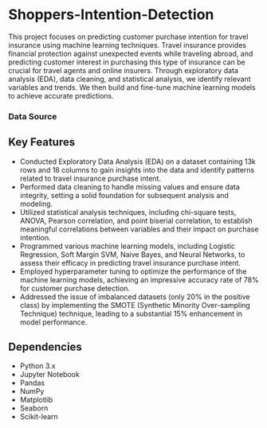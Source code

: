 # Shoppers-Intention-Detection
This project focuses on predicting customer purchase intention for travel insurance using machine learning techniques. Travel insurance provides financial protection against unexpected events while traveling abroad, and predicting customer interest in purchasing this type of insurance can be crucial for travel agents and online insurers. Through exploratory data analysis (EDA), data cleaning, and statistical analysis, we identify relevant variables and trends. We then build and fine-tune machine learning models to achieve accurate predictions.

### Data Source

## Key Features
* Conducted Exploratory Data Analysis (EDA) on a dataset containing 13k rows and 18 columns to gain insights into the data and identify patterns related to travel insurance purchase intent.
* Performed data cleaning to handle missing values and ensure data integrity, setting a solid foundation for subsequent analysis and modeling.
* Utilized statistical analysis techniques, including chi-square tests, ANOVA, Pearson correlation, and point biserial correlation, to establish meaningful correlations between variables and their impact on purchase intention.
* Programmed various machine learning models, including Logistic Regression, Soft Margin SVM, Naive Bayes, and Neural Networks, to assess their efficacy in predicting travel insurance purchase intent.
* Employed hyperparameter tuning to optimize the performance of the machine learning models, achieving an impressive accuracy rate of 78% for customer purchase detection.
* Addressed the issue of imbalanced datasets (only 20% in the positive class) by implementing the SMOTE (Synthetic Minority Over-sampling Technique) technique, leading to a substantial 15% enhancement in model performance.

## Dependencies
* Python 3.x
* Jupyter Notebook
* Pandas
* NumPy
* Matplotlib
* Seaborn
* Scikit-learn
